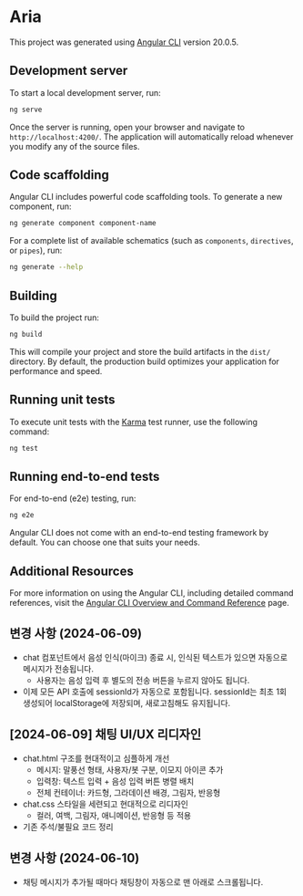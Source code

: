 # Aria

This project was generated using [Angular CLI](https://github.com/angular/angular-cli) version 20.0.5.

## Development server

To start a local development server, run:

```bash
ng serve
```

Once the server is running, open your browser and navigate to `http://localhost:4200/`. The application will automatically reload whenever you modify any of the source files.

## Code scaffolding

Angular CLI includes powerful code scaffolding tools. To generate a new component, run:

```bash
ng generate component component-name
```

For a complete list of available schematics (such as `components`, `directives`, or `pipes`), run:

```bash
ng generate --help
```

## Building

To build the project run:

```bash
ng build
```

This will compile your project and store the build artifacts in the `dist/` directory. By default, the production build optimizes your application for performance and speed.

## Running unit tests

To execute unit tests with the [Karma](https://karma-runner.github.io) test runner, use the following command:

```bash
ng test
```

## Running end-to-end tests

For end-to-end (e2e) testing, run:

```bash
ng e2e
```

Angular CLI does not come with an end-to-end testing framework by default. You can choose one that suits your needs.

## Additional Resources

For more information on using the Angular CLI, including detailed command references, visit the [Angular CLI Overview and Command Reference](https://angular.dev/tools/cli) page.

## 변경 사항 (2024-06-09)
- chat 컴포넌트에서 음성 인식(마이크) 종료 시, 인식된 텍스트가 있으면 자동으로 메시지가 전송됩니다.
  - 사용자는 음성 입력 후 별도의 전송 버튼을 누르지 않아도 됩니다.
- 이제 모든 API 호출에 sessionId가 자동으로 포함됩니다. sessionId는 최초 1회 생성되어 localStorage에 저장되며, 새로고침해도 유지됩니다.

## [2024-06-09] 채팅 UI/UX 리디자인

- chat.html 구조를 현대적이고 심플하게 개선
  - 메시지: 말풍선 형태, 사용자/봇 구분, 이모지 아이콘 추가
  - 입력창: 텍스트 입력 + 음성 입력 버튼 병렬 배치
  - 전체 컨테이너: 카드형, 그라데이션 배경, 그림자, 반응형
- chat.css 스타일을 세련되고 현대적으로 리디자인
  - 컬러, 여백, 그림자, 애니메이션, 반응형 등 적용
- 기존 주석/불필요 코드 정리

## 변경 사항 (2024-06-10)
- 채팅 메시지가 추가될 때마다 채팅창이 자동으로 맨 아래로 스크롤됩니다.
